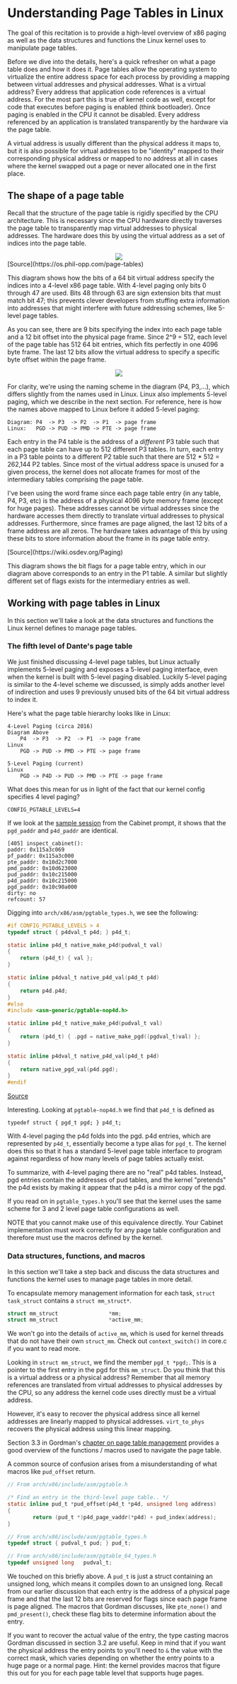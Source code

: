 # Understanding Page Tables in Linux
The goal of this recitation is to provide a high-level overview of x86 paging as
well as the data structures and functions the Linux kernel uses to manipulate
page tables.

Before we dive into the details, here's a quick refresher on what a page table
does and how it does it. Page tables allow the operating system to virtualize
the entire address space for each process by providing a mapping between virtual
addresses and physical addresses. What is a virtual address? Every address that
application code references is a virtual address. For the most part this is true
of kernel code as well, except for code that executes before paging is enabled
(think bootloader). Once paging is enabled in the CPU it cannot be disabled.
Every address referenced by an application is translated transparently by the
hardware via the page table.

A virtual address is usually different than the physical address it maps to, but
it is also possible for virtual addresses to be "identity" mapped to their
corresponding physical address or mapped to no address at all in cases where the
kernel swapped out a page or never allocated one in the first place.

## The shape of a page table
Recall that the structure of the page table is rigidly specified by the CPU
architecture. This is necessary since the CPU hardware directly traverses the
page table to transparently map virtual addresses to physical addresses. The
hardware does this by using the virtual address as a set of indices into the
page table.

<div align='center'>
    <img src='./x86_address_structure.svg'/>
</div>
[Source](https://os.phil-opp.com/page-tables)

This diagram shows how the bits of a 64 bit virtual address specify the indices
into a 4-level x86 page table. With 4-level paging only bits 0 through 47 are
used. Bits 48 through 63 are sign extension bits that must match bit 47; this
prevents clever developers from stuffing extra information into addresses that
might interfere with future addressing schemes, like 5-level page tables.

As you can see, there are 9 bits specifying the index into each page table and a
12 bit offset into the physical page frame. Since 2^9 = 512, each level of the
page table has 512 64 bit entries, which fits perfectly in one 4096 byte frame.
The last 12 bits allow the virtual address to specify a specific byte offset
within the page frame.

<div align='center'>
    <img src='./X86_Paging_64bit.svg'/>
</div>

For clarity, we're using the naming scheme in the diagram (P4, P3,...), which
differs slightly from the names used in Linux. Linux also implements 5-level
paging, which we describe in the next section. For reference, here is how the
names above mapped to Linux before it added 5-level paging:

```
Diagram: P4  -> P3  -> P2  -> P1  -> page frame
Linux:   PGD -> PUD -> PMD -> PTE -> page frame
```

Each entry in the P4 table is the address of a *different* P3 table such that
each page table can have up to 512 different P3 tables. In turn, each entry in a
P3 table points to a different P2 table such that there are 512 * 512 = 262,144
P2 tables. Since most of the virtual address space is unused for a given
process, the kernel does not allocate frames for most of the intermediary tables
comprising the page table.

I've been using the word frame since each page table entry (in any table, P4,
P3, etc) is the address of a physical 4096 byte memory frame (except for huge
pages). These addresses cannot be virtual addresses since the hardware accesses
them directly to translate virtual addresses to physical addresses. Furthermore,
since frames are page aligned, the last 12 bits of a frame address are all
zeros. The hardware takes advantage of this by using these bits to store
information about the frame in its page table entry.

<div align='center'>
<imp src='./Page_table.png'/>
</div>
[Source](https://wiki.osdev.org/Paging)

This diagram shows the bit flags for a page table entry, which in our diagram
above corresponds to an entry in the P1 table. A similar but slightly different
set of flags exists for the intermediary entries as well.

## Working with page tables in Linux
In this section we'll take a look at the data structures and functions the Linux
kernel defines to manage page tables.

### The fifth level of Dante's page table
We just finished discussing 4-level page tables, but Linux actually implements
5-level paging and exposes a 5-level paging interface, even when the kernel is
built with 5-level paging disabled. Luckily 5-level paging is similar to the
4-level scheme we discussed, is simply adds another level of indirection and
uses 9 previously unused bits of the 64 bit virtual address to index it.

Here's what the page table hierarchy looks like in Linux:

```
4-Level Paging (circa 2016)
Diagram Above
    P4  -> P3  -> P2  -> P1  -> page frame
Linux
    PGD -> PUD -> PMD -> PTE -> page frame
    
5-Level Paging (current)
Linux
    PGD -> P4D -> PUD -> PMD -> PTE -> page frame
```

What does this mean for us in light of the fact that our kernel config specifies
4 level paging?

```
CONFIG_PGTABLE_LEVELS=4
```

If we look at the [sample
session](./session1.md)
from the Cabinet prompt, it shows that the `pgd_paddr` and `p4d_paddr` are
identical.

```
[405] inspect_cabinet():
paddr: 0x115a3c069
pf_paddr: 0x115a3c000
pte_paddr: 0x10d2c7000
pmd_paddr: 0x10d623000
pud_paddr: 0x10c215000
p4d_paddr: 0x10c215000
pgd_paddr: 0x10c90a000
dirty: no
refcount: 57
```

Digging into `arch/x86/asm/pgtable_types.h`, we see the following:

```C
#if CONFIG_PGTABLE_LEVELS > 4
typedef struct { p4dval_t p4d; } p4d_t;

static inline p4d_t native_make_p4d(pudval_t val)
{
	return (p4d_t) { val };
}

static inline p4dval_t native_p4d_val(p4d_t p4d)
{
	return p4d.p4d;
}
#else
#include <asm-generic/pgtable-nop4d.h>

static inline p4d_t native_make_p4d(pudval_t val)
{
	return (p4d_t) { .pgd = native_make_pgd((pgdval_t)val) };
}

static inline p4dval_t native_p4d_val(p4d_t p4d)
{
	return native_pgd_val(p4d.pgd);
}
#endif
```
[Source](https://elixir.bootlin.com/linux/v4.19.50/source/arch/x86/include/asm/pgtable_types.h#L321)

Interesting. Looking at `pgtable-nop4d.h` we find that `p4d_t` is defined as
```
typedef struct { pgd_t pgd; } p4d_t;
```

With 4-level paging the p4d folds into the pgd. p4d entries, which are
represented by `p4d_t`, essentially become a type alias for `pgd_t`. The kernel
does this so that it has a standard 5-level page table interface to program
against regardless of how many levels of page tables actually exist.

To summarize, with 4-level paging there are no "real" p4d tables. Instead, pgd
entries contain the addresses of pud tables, and the kernel "pretends" the p4d
exists by making it appear that the p4d is a mirror copy of the pgd.

If you read on in `pgtable_types.h` you'll see that the kernel uses the same
scheme for 3 and 2 level page table configurations as well.

NOTE that you cannot make use of this equivalence directly. Your Cabinet
implementation must work correctly for any page table configuration and
therefore must use the macros defined by the kernel.

### Data structures, functions, and macros
In this section we'll take a step back and discuss the data structures
and functions the kernel uses to manage page tables in more detail.

To encapsulate memory management information for each task, `struct task_struct` contains
a `struct mm_struct*`.

```C
struct mm_struct                *mm;
struct mm_struct                *active_mm;
```

We won't go into the details of `active_mm`, which is used for kernel threads that do not
have their own `struct_mm`. Check out `context_switch()` in core.c if you want to read
more.

Looking in `struct mm_struct`, we find the member `pgd_t *pgd;`. This is a
pointer to the first entry in the pgd for this `mm_struct`. Do you think that
this is a virtual address or a physical address? Remember that all memory
references are translated from virtual addresses to physical addresses by the
CPU, so any address the kernel code uses directly must be a virtual address.

However, it's easy to recover the physical address since all kernel addresses
are linearly mapped to physical addresses. `virt_to_phys` recovers the physical
address using this linear mapping.


Section 3.3 in Gordman's [chapter on page table
management](https://www.kernel.org/doc/gorman/html/understand/understand006.html)
provides a good overview of the functions / macros used to navigate the page table.

A common source of confusion arises from a misunderstanding of what macros like `pud_offset`
return. 

```C
// From arch/x86/include/asm/pgtable.h

/* Find an entry in the third-level page table.. */
static inline pud_t *pud_offset(p4d_t *p4d, unsigned long address)
{
        return (pud_t *)p4d_page_vaddr(*p4d) + pud_index(address);
}

// From arch/x86/include/asm/pgtable_types.h
typedef struct { pudval_t pud; } pud_t;

// From arch/x86/include/asm/pgtable_64_types.h
typedef unsigned long   pudval_t;
```

We touched on this briefly above. A `pud_t` is just a struct containing an
unsigned long, which means it compiles down to an unsigned long. Recall from our
earlier discussion that each entry is the address of a physical page frame and
that the last 12 bits are reserved for flags since each page frame is page
aligned. The macros that Gordman discusses, like `pte_none()` and
`pmd_present()`, check these flag bits to determine information about the entry.

If you want to recover the actual value of the entry, the type casting macros
Gordman discussed in section 3.2 are useful. Keep in mind that if you want the
physical address the entry points to you'll need to `&` the value with the
correct mask, which varies depending on whether the entry points to a huge page
or a normal page. Hint: the kernel provides macros that figure this out for you
for each page table level that supports huge pages.

